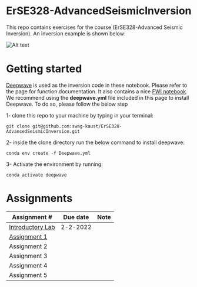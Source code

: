 # ErSE328-AdvancedSeismicInversion
This repo contains exercises for the course (ErSE328-Advanced Seismic Inversion). An inversion example is shown below:

![Alt text](inversion_example.gif) 

# Getting started 

[Deepwave](https://git@github.com:alaliaa/ErSE328-AdvancedSeismicInversion.git) is used as the inversion code in these notebook. Please refer to the page for function documentation. It also contains a nice [FWI notebook](https://git@github.com:alaliaa/ErSE328-AdvancedSeismicInversion.git). We recommend using the **deepwave.yml** file included in this page to install Deepwave. To do so, please follow the below step 


 1-  clone this repo to your machine by typing in your terminal: 

`git clone git@github.com:swag-kaust/ErSE328-AdvancedSeismicInversion.git`

2- inside the clone directory run the below command to install deepwave: 

`conda env create -f Deepwave.yml`

3- Activate the environment by running: 

`conda activate deepwave`


# Assignments 
Assignment #  | Due date     | Note
------------- | -------------| ------------
[Introductory Lab](./Introductory_lab)|   2-2-2022
[Assignment 1](./Assignment1)  | 
Assignment 2  |              |
Assignment 3  |              |
Assignment 4  |              |
Assignment 5  |              |
